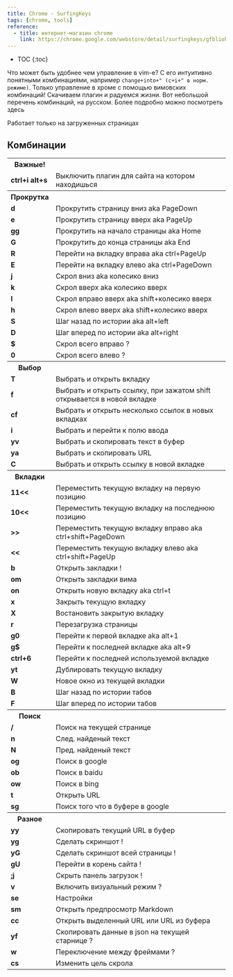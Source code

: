 ```yaml
---
title: Chrome - SurfingKeys
tags: [chrome, tools]
reference:
  - title: интернет-магазин chrome
    link: https://chrome.google.com/webstore/detail/surfingkeys/gfbliohnnapiefjpjlpjnehglfpaknnc
---
```


* TOC 
{:toc}

Что может быть удобнее чем управление в vim-е? С его интуитивно понятными комбинациями, например `change+into+" (c+i+" в норм. режиме)`.  Только управление в хроме с помощью вимовских комбинаций! Скачиваем плагин и радуемся жизни. Вот небольшой перечень комбинаций, на русском. Более подробно можно посмотреть здесь

<div class="warn">
  <p>Работает только на загруженных страницах</p>
</div>

## Комбинации

<table>
  <tr><th>Важные!</th><th></th></tr>
  <tr><td><b>ctrl+i alt+s</b></td><td>Выключить плагин для сайта на котором находишься</td></tr>
  <tr><th>Прокрутка</th><th></th></tr>
  <tr><td><b>d</b></td><td>Прокрутить страницу вниз aka PageDown</td></tr>
  <tr><td><b>e</b></td><td>Прокрутить страницу вверх aka PageUp</td></tr>
  <tr><td><b>gg</b></td><td>Прокрутить на начало страницы aka Home</td></tr>
  <tr><td><b>G</b></td><td>Прокрутить до конца страницы aka End</td></tr>
  <tr><td><b>R</b></td><td>Перейти на вкладку вправа aka ctrl+PageUp</td></tr>
  <tr><td><b>E</b></td><td>Перейти на вкладку влево aka ctrl+PageDown</td></tr>
  <tr><td><b>j</b></td><td>Скрол вниз aka колесико вниз</td></tr>
  <tr><td><b>k</b></td><td>Скрол вверх aka колесико вверх</td></tr>
  <tr><td><b>l</b></td><td>Скрол вправо вверх aka shift+колесико вверх</td></tr>
  <tr><td><b>h</b></td><td>Скрол влево вверх aka shift+колесико вверх</td></tr>
  <tr><td><b>S</b></td><td>Шаг назад по истории aka alt+left</td></tr>
  <tr><td><b>D</b></td><td>Шаг вперед по истории aka alt+right</td></tr>
  <tr><td><b>$</b></td><td>Скрол всего вправо ?</td></tr>
  <tr><td><b>0</b></td><td>Скрол всего влево ?</td></tr>
  <tr><th>Выбор</th><th></th></tr>
  <tr><td><b>T</b></td><td>Выбрать и открыть вкладку</td></tr>
  <tr><td><b>f</b></td><td>Выбрать и открыть ссылку, при зажатом shift открывается в новой вкладке</td></tr>
  <tr><td><b>cf</b></td><td>Выбрать и открыть несколько ссылок в новых вкладках</td></tr>
  <tr><td><b>i</b></td><td>Выбрать и перейти к полю ввода</td></tr>
  <tr><td><b>yv</b></td><td>Выбрать и скопировать текст в буфер</td></tr>
  <tr><td><b>ya</b></td><td>Выбрать и скопировать URL</td></tr>
  <tr><td><b>C</b></td><td>Выбрать и открыть ссылку в новой вкладке</td></tr>
  <tr><th>Вкладки</th><th></th></tr>
  <tr><td><b>11<<</b></td><td>Переместить текущую вкладку на первую позицию</td></tr>
  <tr><td><b>10<<</b></td><td>Переместить текущую вкладку на последнюю позицию</td></tr>
  <tr><td><b>>></b></td><td>Переместить текущую вкладку вправо aka ctrl+shift+PageDown</td></tr>
  <tr><td><b><<</b></td><td>Переместить текущую вкладку влево aka ctrl+shift+PageUp</td></tr>
  <tr><td><b>b</b></td><td>Открыть закладки !</td></tr>
  <tr><td><b>om</b></td><td>Открыть закладки вима</td></tr>
  <tr><td><b>on</b></td><td>Открыть новую вкладку aka ctrl+t</td></tr>
  <tr><td><b>x</b></td><td>Закрыть текущую вкладку</td></tr>
  <tr><td><b>X</b></td><td>Востановить закрытую вкладку</td></tr>
  <tr><td><b>r</b></td><td>Перезагрузка страницы</td></tr>
  <tr><td><b>g0</b></td><td>Перейти к первой вкладке aka alt+1</td></tr>
  <tr><td><b>g$</b></td><td>Перейти к последней вкладке aka alt+9</td></tr>
  <tr><td><b>ctrl+6</b></td><td>Перейти к последней используемой вкладке</td></tr>
  <tr><td><b>yt</b></td><td>Дублировать текущую вкладку</td></tr>
  <tr><td><b>W</b></td><td>Новое окно из текущей вкладки</td></tr>
  <tr><td><b>B</b></td><td>Шаг назад по истории табов</td></tr>
  <tr><td><b>F</b></td><td>Шаг вперед по истории табов</td></tr>
  <tr><th>Поиск</th><th></th></tr>
  <tr><td><b>/</b></td><td>Поиск на текущей странице</td></tr>
  <tr><td><b>n</b></td><td>След. найденый текст</td></tr>
  <tr><td><b>N</b></td><td>Пред. найденый текст</td></tr>
  <tr><td><b>og</b></td><td>Поиск в google</td></tr>
  <tr><td><b>ob</b></td><td>Поиск в baidu</td></tr>
  <tr><td><b>ow</b></td><td>Поиск в bing</td></tr>
  <tr><td><b>t</b></td><td>Открыть URL</td></tr>
  <tr><td><b>sg</b></td><td>Поиск того что в буфере в google</td></tr>
  <tr><th>Разное</th><th></th></tr>
  <tr><td><b>yy</b></td><td>Скопировать текущий URL в буфер</td></tr>
  <tr><td><b>yg</b></td><td>Сделать скриншот !</td></tr>
  <tr><td><b>yG</b></td><td>Сделать скриншот всей страницы !</td></tr>
  <tr><td><b>gU</b></td><td>Перейти в корень сайта !</td></tr>
  <tr><td><b>;j</b></td><td>Скрыть панель загрузок !</td></tr>
  <tr><td><b>v</b></td><td>Включить визуальный режим ?</td></tr>
  <tr><td><b>se</b></td><td>Настройки</td></tr>
  <tr><td><b>sm</b></td><td>Открыть предпросмотр Markdown</td></tr>
  <tr><td><b>cc</b></td><td>Открыть выделенный URL или URL из буфера</td></tr>
  <tr><td><b>yf</b></td><td>Скопировать данные в json на текущей старнице ?</td></tr>
  <tr><td><b>w</b></td><td>Переключение между фреймами ?</td></tr>
  <tr><td><b>cs</b></td><td>Изменить цель скрола</td></tr>
</table>
